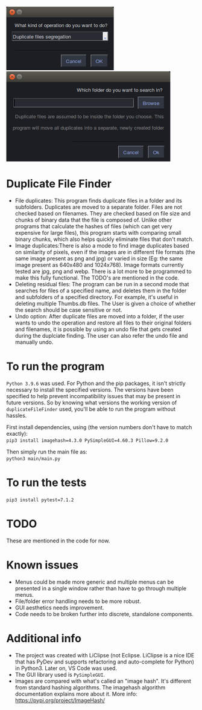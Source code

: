 ![Alt text](images/initialScreen.png?raw=true "Main menu")  
![Alt text](images/folderChoice.png?raw=true "Choosing the folder")  
  
# Duplicate File Finder  
* File duplicates: This program finds duplicate files in a folder and its subfolders. Duplicates are moved to a separate folder. Files are not checked based on filenames. They are checked based on file size and chunks of binary data that the file is composed of. Unlike other programs that calculate the hashes of files (which can get very expensive for large files), this program starts with comparing small binary chunks, which also helps quickly eliminate files that don't match.
* Image duplicates:There is also a mode to find image duplicates based on similarity of pixels, even if the images are in different file formats (the same image present as png and jpg) or varied in size (Eg: the same image present as 640x480 and 1024x768). Image formats currently tested are jpg, png and webp. There is a lot more to be programmed to make this fully functional. The TODO's are mentioned in the code.
* Deleting residual files: The program can be run in a second mode that searches for files of a specified name, and deletes them in the folder and subfolders of a specified directory. For example, it's useful in deleting multiple Thumbs.db files. The User is given a choice of whether the search should be case sensitive or not.
* Undo option: After duplicate files are moved into a folder, if the user wants to undo the operation and restore all files to their original folders and filenames, it is possible by using an undo file that gets created during the duplciate finding. The user can also refer the undo file and manually undo.

  
# To run the program  
`Python 3.9.6` was used. For Python and the pip packages, it isn't strictly necessary to install the specified versions. The versions have been specified to help prevent incompatibility issues that may be present in future versions. So by knowing what versions the working version of `duplicateFileFinder` used, you'll be able to run the program without hassles.     
  
First install dependencies, using (the version numbers don't have to match exactly):  
`pip3 install imagehash=4.3.0 PySimpleGUI=4.60.3 Pillow=9.2.0`    
  
Then simply run the main file as:  
`python3 main/main.py`  
  
# To run the tests  
`pip3 install pytest=7.1.2`  
  
# TODO
These are mentioned in the code for now.

# Known issues
* Menus could be made more generic and multiple menus can be presented in a single window rather than have to go through multiple menus.
* File/folder error handling needs to be more robust.
* GUI aesthetics needs improvement.
* Code needs to be broken further into discrete, standalone components.

# Additional info
* The project was created with LiClipse (not Eclipse. LiClipse is a nice IDE that has PyDev and supports refactoring and auto-complete for Python) in Python3. Later on, VS Code was used.  
* The GUI library used is `PySimpleGUI`.
* Images are compared with what's called an "image hash". It's different from standard hashing algorithms. The imagehash algorithm documentation explains more about it. More info: https://pypi.org/project/ImageHash/
  
  
